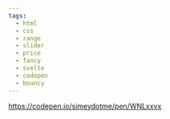```yaml
---
tags:
  - html
  - css
  - range
  - slider
  - price
  - fancy
  - svelte
  - codepen
  - bouncy
---
```

https://codepen.io/simeydotme/pen/WNLxxvx